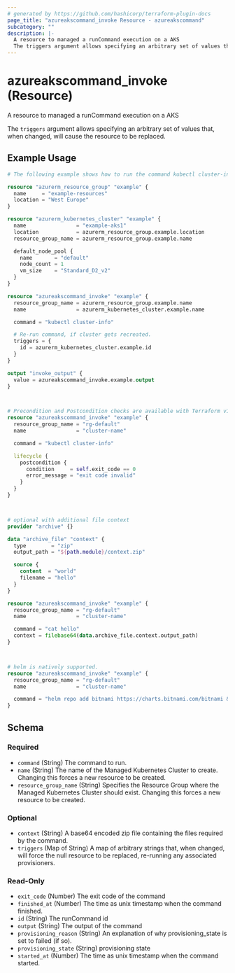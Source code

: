 ```yaml
---
# generated by https://github.com/hashicorp/terraform-plugin-docs
page_title: "azureakscommand_invoke Resource - azureakscommand"
subcategory: ""
description: |-
  A resource to managed a runCommand execution on a AKS
  The triggers argument allows specifying an arbitrary set of values that, when changed, will cause the resource to be replaced.
---
```


# azureakscommand_invoke (Resource)

A resource to managed a runCommand execution on a AKS

The `triggers` argument allows specifying an arbitrary set of values that, when changed, will cause the resource to be replaced.

## Example Usage

```terraform
# The following example shows how to run the command kubectl cluster-info inside a AKS cluster

resource "azurerm_resource_group" "example" {
  name     = "example-resources"
  location = "West Europe"
}

resource "azurerm_kubernetes_cluster" "example" {
  name                = "example-aks1"
  location            = azurerm_resource_group.example.location
  resource_group_name = azurerm_resource_group.example.name

  default_node_pool {
    name       = "default"
    node_count = 1
    vm_size    = "Standard_D2_v2"
  }
}

resource "azureakscommand_invoke" "example" {
  resource_group_name = azurerm_resource_group.example.name
  name                = azurerm_kubernetes_cluster.example.name

  command = "kubectl cluster-info"

  # Re-run command, if cluster gets recreated.
  triggers = {
    id = azurerm_kubernetes_cluster.example.id
  }
}

output "invoke_output" {
  value = azureakscommand_invoke.example.output
}



# Precondition and Postcondition checks are available with Terraform v1.2.0 and later.
resource "azureakscommand_invoke" "example" {
  resource_group_name = "rg-default"
  name                = "cluster-name"

  command = "kubectl cluster-info"

  lifecycle {
    postcondition {
      condition     = self.exit_code == 0
      error_message = "exit code invalid"
    }
  }
}



# optional with additional file context
provider "archive" {}

data "archive_file" "context" {
  type        = "zip"
  output_path = "${path.module}/context.zip"

  source {
    content  = "world"
    filename = "hello"
  }
}

resource "azureakscommand_invoke" "example" {
  resource_group_name = "rg-default"
  name                = "cluster-name"

  command = "cat hello"
  context = filebase64(data.archive_file.context.output_path)
}



# helm is natively supported.
resource "azureakscommand_invoke" "example" {
  resource_group_name = "rg-default"
  name                = "cluster-name"

  command = "helm repo add bitnami https://charts.bitnami.com/bitnami && helm repo update && helm install my-release bitnami/nginx"
}
```

<!-- schema generated by tfplugindocs -->
## Schema

### Required

- `command` (String) The command to run.
- `name` (String) The name of the Managed Kubernetes Cluster to create. Changing this forces a new resource to be created.
- `resource_group_name` (String) Specifies the Resource Group where the Managed Kubernetes Cluster should exist. Changing this forces a new resource to be created.

### Optional

- `context` (String) A base64 encoded zip file containing the files required by the command.
- `triggers` (Map of String) A map of arbitrary strings that, when changed, will force the null resource to be replaced, re-running any associated provisioners.

### Read-Only

- `exit_code` (Number) The exit code of the command
- `finished_at` (Number) The time as unix timestamp when the command finished.
- `id` (String) The runCommand id
- `output` (String) The output of the command
- `provisioning_reason` (String) An explanation of why provisioning_state is set to failed (if so).
- `provisioning_state` (String) provisioning state
- `started_at` (Number) The time as unix timestamp when the command started.
